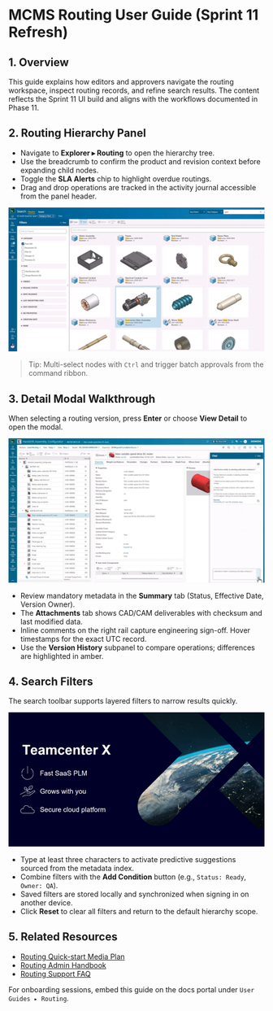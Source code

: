 # MCMS Routing User Guide (Sprint 11 Refresh)

<!-- Page ID: routing-user-guide -->
<!-- Screenshot Source: ../../gui1.jpg shows routing hierarchy tree -->
<!-- Screenshot Source: ../../gui2.jpg shows detail modal attributes -->
<!-- Screenshot Source: ../../gui3.jpg shows search filter toolbar -->

## 1. Overview
This guide explains how editors and approvers navigate the routing workspace, inspect routing records, and refine search results. The content reflects the Sprint 11 UI build and aligns with the workflows documented in Phase 11.

## 2. Routing Hierarchy Panel
- Navigate to **Explorer ▸ Routing** to open the hierarchy tree.
- Use the breadcrumb to confirm the product and revision context before expanding child nodes.
- Toggle the **SLA Alerts** chip to highlight overdue routings.
- Drag and drop operations are tracked in the activity journal accessible from the panel header.

![Routing hierarchy tree](../../gui1.jpg)

> Tip: Multi-select nodes with `Ctrl` and trigger batch approvals from the command ribbon.

## 3. Detail Modal Walkthrough
When selecting a routing version, press **Enter** or choose **View Detail** to open the modal.

![Routing detail modal](../../gui2.jpg)

- Review mandatory metadata in the **Summary** tab (Status, Effective Date, Version Owner).
- The **Attachments** tab shows CAD/CAM deliverables with checksum and last modified data.
- Inline comments on the right rail capture engineering sign-off. Hover timestamps for the exact UTC record.
- Use the **Version History** subpanel to compare operations; differences are highlighted in amber.

<!-- Inline context: detail modal fields map to PRD_MCS.md §4.2 -->

## 4. Search Filters
The search toolbar supports layered filters to narrow results quickly.

![Search filters toolbar](../../gui3.jpg)

- Type at least three characters to activate predictive suggestions sourced from the metadata index.
- Combine filters with the **Add Condition** button (e.g., `Status: Ready`, `Owner: QA`).
- Saved filters are stored locally and synchronized when signing in on another device.
- Click **Reset** to clear all filters and return to the default hierarchy scope.

<!-- Inline context: filter persistence implemented via local storage cache key `routing_filters_v3` -->

## 5. Related Resources
- [Routing Quick-start Media Plan](Routing_QuickStart_Media.md)
- [Routing Admin Handbook](Routing_AdminHandbook.md)
- [Routing Support FAQ](Routing_SupportFAQ.md)

For onboarding sessions, embed this guide on the docs portal under `User Guides ▸ Routing`.
